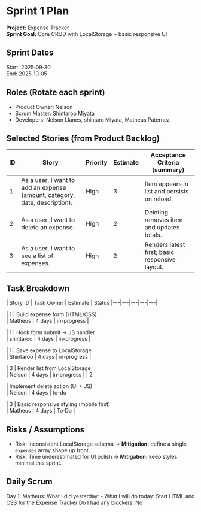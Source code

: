 # Sprint 1 Plan

**Project:** Expense Tracker  
**Sprint Goal:** Core CRUD with LocalStorage + basic responsive UI

## Sprint Dates
Start: 2025‑09‑30  
End: 2025‑10‑05

## Roles (Rotate each sprint)
- Product Owner: Nelson 
- Scrum Master: Shintaroo Miyata
- Developers: Nelson Llanes, shintaro Miyata, Matheus Paternez

## Selected Stories (from Product Backlog)
| ID | Story | Priority | Estimate | Acceptance Criteria (summary) |
|---|---|---|---|---|
| 1 | As a user, I want to add an expense (amount, category, date, description). | High | 3 | Item appears in list and persists on reload. |
| 2 | As a user, I want to delete an expense. | High | 2 | Deleting removes item and updates totals. |
| 3 | As a user, I want to see a list of expenses. | High | 2 | Renders latest first; basic responsive layout. |

## Task Breakdown
| Story ID | Task  Owner | Estimate | Status 
|---|---|---|---|---|

| 1 | Build expense form (HTML/CSS)   
| Matheus            | 4 days | in-progress |  

| 1 | Hook form submit → JS handler    
| shintaroo          | 4 days | in-progress |

| 1 | Save expense to LocalStorage   
| Shintaroo           | 4 days | in-progress |

| 3 | Render list from LocalStorage   
| Nelson             | 4 days | in-progress |
| 2 

| Implement delete action (UI + JS)   
| Nelson         | 4 days | to-do   

| 3 | Basic responsive styling (mobile first)   
| Matheus  | 4 days | To‑Do |


## Risks / Assumptions
- Risk: Inconsistent LocalStorage schema → **Mitigation:** define a single `expenses` array shape up front.
- Risk: Time underestimated for UI polish → **Mitigation:** keep styles minimal this sprint.

## Daily Scrum

Day 1:
Matheus:
What I did yesterday: -
What I will do today: Start HTML and CSS for the Expense Tracker
Do I had any blockers: No